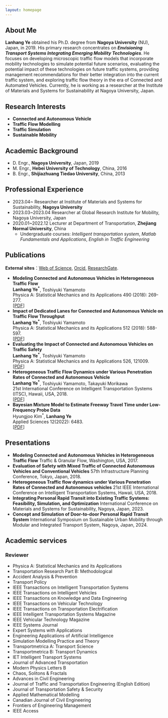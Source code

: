 ```yaml
---
layout: homepage
---
```


## About Me

  **Lanhang Ye** obtained his Ph.D. degree from **Nagoya University** (NU), Japan, in 2019. His primary research concentrates on **_Envisioning Transport Systems Integrating Emerging Mobility Technologies_**. He focuses on developing microscopic traffic flow models that incorporate mobility technologies to simulate potential future scenarios, evaluating the potential impact of these technologies on future traffic systems, providing management recommendations for their better integration into the current traffic system, and exploring traffic flow theory in the era of Connected and Automated Vehicles. Currently, he is working as a researcher at the Institute of Materials and Systems for Sustainability at Nagoya University, Japan.

## Research Interests

- **Connected and Autonomous Vehicle** 
- **Traffic Flow Modelling**
- **Traffic Simulation**
- **Sustainable Mobility**

## Academic Background

- D. Engr., **Nagoya University**, Japan, 2019
- M. Engr., **Hebei University of Technology**, China, 2016
- B. Engr., **Shijiazhuang Tiedao University**, China, 2013

## Professional Experience

- 2023.04~           Researcher at Institute of Materials and Systems for Sustainability, **Nagoya University**
- 2023.03~2023.04    Researcher at Global Research Institute for Mobility, Nagoya University, Japan
- 2020.01~2022.12     Lecturer at Department of Transportation, **Zhejiang Normal University**, China
  -   Undergraduate courses: _Intelligent transportation system_,
                          _Matlab Fundamentals and Applications_,
                          _English in Traffic Engineering_

## Publications
**External sites**：[Web of Science](https://www.webofscience.com/wos/author/record/827842?state=%7B%7D),  [Orcid](https://orcid.org/0000-0002-4821-1072),  [ResearchGate](https://www.researchgate.net/profile/Lanhang-Ye). 

- **Modeling Connected and Autonomous Vehicles in Heterogeneous Traffic Flow**
  <br>
 **Lanhang Ye<sup>*</sup>**, Toshiyuki Yamamoto
  <br>
  Physica A: Statistical Mechanics and its Applications 490 (2018): 269-277.
  <br>
  [[PDF](https://www.sciencedirect.com/science/article/pii/S0378437117307392)] 
- **Impact of Dedicated Lanes for Connected and Autonomous Vehicle on Traffic Flow Throughput**
  <br>
  **Lanhang Ye<sup>*</sup>**, Toshiyuki Yamamoto
  <br>
 Physica A: Statistical Mechanics and its Applications 512 (2018): 588-597.
  <br>
  [[PDF](https://www.sciencedirect.com/science/article/abs/pii/S0378437118310252)]   
- **Evaluating the Impact of Connected and Autonomous Vehicles on Traffic Safety**
  <br>
  **Lanhang Ye<sup>*</sup>**, Toshiyuki Yamamoto
  <br>
   Physica A: Statistical Mechanics and its Applications 526, 121009.
  <br>
  [[PDF](https://www.sciencedirect.com/science/article/abs/pii/S0378437119306181)]
- **Heterogeneous Traffic Flow Dynamics under Various Penetration Rates of Connected and Autonomous Vehicle**
  <br>
  **Lanhang Ye<sup>*</sup>**, Toshiyuki Yamamoto, Takayuki Morikawa
  <br>
  21st International Conference on Intelligent Transportation Systems (ITSC), Hawaii, USA, 2018.
  <br>
  [[PDF](https://ieeexplore.ieee.org/abstract/document/8569975)]
- **Bayesian Mixture Model to Estimate Freeway Travel Time under Low-Frequency Probe Data**
  <br>
  Hyungjoo Kim<sup>*</sup>, **Lanhang Ye**
  <br>
  Applied Sciences 12(2022): 6483.
  <br>
  [[PDF](https://www.mdpi.com/2076-3417/12/13/6483)]
  
## Presentations
- **Modeling Connected and Autonomous Vehicles in Heterogeneous Traffic Flow**  Traffic & Granular Flow, Washington, USA, 2017.
- **Evaluation of Safety with Mixed Traffic of Connected Autonomous Vehicles and Conventional Vehicles** 57th Infrastructure Planning Conference, Tokyo, Japan, 2018.
- **Heterogeneous Traffic flow dynamics under Various Penetration Rates of Connected and Autonomous vehicles** 21st IEEE International Conference on Intelligent Transportation Systems, Hawaii, USA, 2018.
- **Integrating Personal Rapid Transit into Existing Traffic Systems: Feasibility, Simulation, and Optimization** International Conference on Materials and Systems for Sustainability, Nagoya, Japan, 2023.
- **Concept and Simulation of Door-to-door Personal Rapid Transit System** International Symposium on Sustainable Urban Mobility through Modular and Integrated Transport System, Nagoya, Japan, 2024.

## Academic services
### Reviewer
- Physica A: Statistical Mechanics and its Applications
- Transportation Research Part B: Methodological
- Accident Analysis & Prevention
- Transport Policy
- IEEE Transactions on Intelligent Transportation Systems
- IEEE Transactions on Intelligent Vehicles
- IEEE Transactions on Knowledge and Data Engineering
- IEEE Transactions on Vehicular Technology
- IEEE Transactions on Transportation Electrification
- IEEE Intelligent Transportation Systems Magazine
- IEEE Vehicular Technology Magazine
- IEEE Systems Journal
- Expert Systems with Applications
- Engineering Applications of Artificial Intelligence  
- Simulation Modelling Practice and Theory
- Transportmetrica A: Transport Science  
- Transportmetrica B: Transport Dynamics
- IET Intelligent Transport Systems
- Journal of Advanced Transportation
- Modern Physics Letters B
- Chaos, Solitons & Fractals
- Advances in Civil Engineering
- Journal of Traffic and Transportation Engineering (English Edition)
- Journal of Transportation Safety & Security
- Applied Mathematical Modelling
- Canadian Journal of Civil Engineering
- Frontiers of Engineering Management
- IEEE Access


